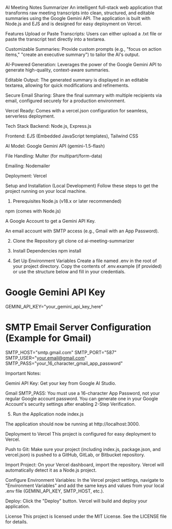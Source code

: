 AI Meeting Notes Summarizer
An intelligent full-stack web application that transforms raw meeting transcripts into clean, structured, and editable summaries using the Google Gemini API. The application is built with Node.js and EJS and is designed for easy deployment on Vercel.

Features
Upload or Paste Transcripts: Users can either upload a .txt file or paste the transcript text directly into a textarea.

Customizable Summaries: Provide custom prompts (e.g., "focus on action items," "create an executive summary") to tailor the AI's output.

AI-Powered Generation: Leverages the power of the Google Gemini API to generate high-quality, context-aware summaries.

Editable Output: The generated summary is displayed in an editable textarea, allowing for quick modifications and refinements.

Secure Email Sharing: Share the final summary with multiple recipients via email, configured securely for a production environment.

Vercel Ready: Comes with a vercel.json configuration for seamless, serverless deployment.

Tech Stack
Backend: Node.js, Express.js

Frontend: EJS (Embedded JavaScript templates), Tailwind CSS

AI Model: Google Gemini API (gemini-1.5-flash)

File Handling: Multer (for multipart/form-data)

Emailing: Nodemailer

Deployment: Vercel

Setup and Installation (Local Development)
Follow these steps to get the project running on your local machine.

1. Prerequisites
Node.js (v18.x or later recommended)

npm (comes with Node.js)

A Google Account to get a Gemini API Key.

An email account with SMTP access (e.g., Gmail with an App Password).

2. Clone the Repository
git clone <your-repository-url>
cd ai-meeting-summarizer

3. Install Dependencies
npm install

4. Set Up Environment Variables
Create a file named .env in the root of your project directory. Copy the contents of .env.example (if provided) or use the structure below and fill in your credentials.

# Google Gemini API Key
GEMINI_API_KEY="your_gemini_api_key_here"

# SMTP Email Server Configuration (Example for Gmail)
SMTP_HOST="smtp.gmail.com"
SMTP_PORT="587"
SMTP_USER="your.email@gmail.com"
SMTP_PASS="your_16_character_gmail_app_password"

Important Notes:

Gemini API Key: Get your key from Google AI Studio.

Gmail SMTP_PASS: You must use a 16-character App Password, not your regular Google account password. You can generate one in your Google Account's security settings after enabling 2-Step Verification.

5. Run the Application
node index.js

The application should now be running at http://localhost:3000.

Deployment to Vercel
This project is configured for easy deployment to Vercel.

Push to Git: Make sure your project (including index.js, package.json, and vercel.json) is pushed to a GitHub, GitLab, or Bitbucket repository.

Import Project: On your Vercel dashboard, import the repository. Vercel will automatically detect it as a Node.js project.

Configure Environment Variables: In the Vercel project settings, navigate to "Environment Variables" and add the same keys and values from your local .env file (GEMINI_API_KEY, SMTP_HOST, etc.).

Deploy: Click the "Deploy" button. Vercel will build and deploy your application.

License
This project is licensed under the MIT License. See the LICENSE file for details.
